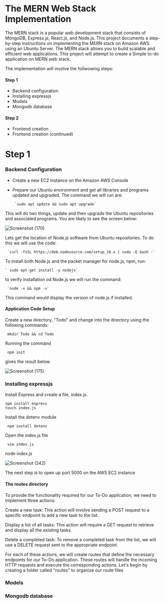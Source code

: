 # The MERN Web Stack Implementation

The MERN stack is a popular web development stack that consists of MongoDB, Express.js, React.js, and Node.js. This project documents a step-by-step instructions on implementing the MERN stack on Amazon AWS using an Ubuntu Server. The MERN stack allows you to build scalable and efficient web applications. This project will attempt to create a Simple to-do application on MERN  web stack.

The implementation will involve the follwowing steps:

#### Step 1
- Backend configuration
- Installing expressjs
- Models
- Mongodb database
#### Step 2
- Frontend creation
- Frontend creation (continued)




# Step 1
### Backend Configuration
* Create a new EC2 instance on the Amazon AWS Console
* Prepare our Ubuntu  environment and get all libraries and programs updated and upgraded.
The command we will run are:

       `sudo apt update && sudo apt upgrade`

This will do two things, update and then upgrade the Ubuntu repositories and associated programs.
You are likely to see the screen below:

![Screenshot (170)](https://github.com/ettebaDwop/dareyproject-3/assets/7973831/00b4f215-30f7-414f-8bd9-917e7fe74ea5)

Lets get the location of Node.js software from Ubuntu repositories.
To do this we will use the code:

     `curl -fsSL https://deb.nodesource.com/setup_18.x | sudo -E bash -`

To install both  Node.js and the packet manager for node.js, npm, run:

    ` sudo apt-get install -y nodejs`
     
 to verify installation od Node.js we will run the command:
 
     `node -v && npm -v` 
This command would display the version of node.js if installed.

#### Application Code Setup
Create a new directory, "Todo" and change into the directory using the following commands:

 ` mkdir Todo && cd Todo`
        
Running the command 
    
 ` npm init` 
    
gives the result below.

![Screenshot (175)](https://github.com/ettebaDwop/dareyproject-3/assets/7973831/fc441bbd-ba66-4f76-8b3a-f4099462604b)

### Installing expressjs
Install Express and create a file, index.js.

``` 
npm install express
touch index.js
```
Install the dotenv module

` npm install dotenv`

Open the index.js file

` vim index.js`

node index.js

![Screenshot (242)](https://github.com/ettebaDwop/dareyproject-3/assets/7973831/3920188e-21fd-41e4-b22a-2b83587bc2a3)

The next step is to open up port 5000 on the AWS EC2 instance


#### The routes directory

To provide the functionality required for our To-Do application, we need to implement three actions:

Create a new task: This action will involve sending a POST request to a specific endpoint to add a new task to the list.

Display a list of all tasks: This action will require a GET request to retrieve and display all the existing tasks.

Delete a completed task: To remove a completed task from the list, we will use a DELETE request sent to the appropriate endpoint.

For each of these actions, we will create routes that define the necessary endpoints for our To-Do application. These routes will handle the incoming HTTP requests and execute the corresponding actions. Let's begin by creating a folder called "routes" to organize our route files
### Models
### Mongodb database
